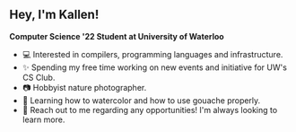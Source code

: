 ## Hey, I'm Kallen!

**Computer Science '22 Student at University of Waterloo**

- 💻 Interested in compilers, programming languages and infrastructure.
- ✨ Spending my free time working on new events and initiative for UW's CS Club.
- 📷 Hobbyist nature photographer.
- 🎨 Learning how to watercolor and how to use gouache properly.
- 💬 Reach out to me regarding any opportunities! I'm always looking to learn more.

<!--

![Kallen's GitHub Stats](https://github-readme-stats.vercel.app/api?username=kallentu&hide_rank=true&hide=contribs&show_icons=true&bg_color=30,00b09b,96c93d&title_color=fff&text_color=fff&icon_color=fff)
[![Top Langs](https://github-readme-stats.vercel.app/api/top-langs/?username=kallentu&layout=compact&show_icons=true&bg_color=30,00b09b,96c93d&title_color=fff&text_color=fff&icon_color=fff)](https://github.com/anuraghazra/github-readme-stats)

<a href="https://github.com/anuraghazra/github-readme-stats">
  <img align="center" src="https://github-readme-stats.vercel.app/api/pin/?username=anuraghazra&repo=github-readme-stats" />
</a>
<a href="https://github.com/anuraghazra/convoychat">
  <img align="center" src="https://github-readme-stats.vercel.app/api/pin/?username=anuraghazra&repo=convoychat" />
</a>


**kallentu/kallentu** is a ✨ _special_ ✨ repository because its `README.md` (this file) appears on your GitHub profile.

Here are some ideas to get you started:

- 🔭 I’m currently working on ...
- 🌱 I’m currently learning ...
- 👯 I’m looking to collaborate on ...
- 🤔 I’m looking for help with ...
- 💬 Ask me about ...
- 📫 How to reach me: ...
- 😄 Pronouns: ...
- ⚡ Fun fact: ...
-->
